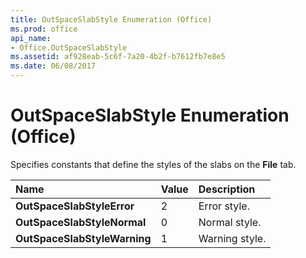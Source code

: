 ```yaml
---
title: OutSpaceSlabStyle Enumeration (Office)
ms.prod: office
api_name:
- Office.OutSpaceSlabStyle
ms.assetid: af928eab-5c6f-7a20-4b2f-b7612fb7e8e5
ms.date: 06/08/2017
---
```



# OutSpaceSlabStyle Enumeration (Office)

Specifies constants that define the styles of the slabs on the **File** tab.



|**Name**|**Value**|**Description**|
|:-----|:-----|:-----|
|**OutSpaceSlabStyleError**|2|Error style.|
|**OutSpaceSlabStyleNormal**|0|Normal style.|
|**OutSpaceSlabStyleWarning**|1|Warning style.|


